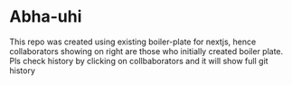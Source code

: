 # Abha-uhi
This repo was created using existing boiler-plate for nextjs, hence collaborators showing on right are those who initially created boiler plate.
Pls check history by clicking on collbaborators and it will show full git history
